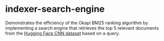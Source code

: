 # indexer-search-engine
Demonstrates the efficiency of the Okapi BM25 ranking algorithm by implementing a search engine that retrieves the top 5 relevant documents from the [Hugging Face CNN dataset](https://huggingface.co/datasets/cnn_dailymail) based on a query.

